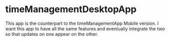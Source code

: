 # timeManagementDesktopApp

This app is the counterpart to the timeManagementApp Mobile version. I want this app to have all the same features and eventually integrate the two so that updates on one appear on the other.
